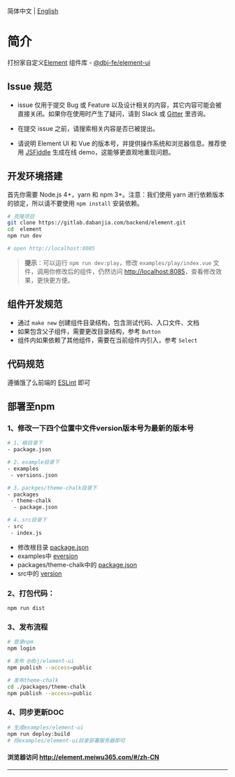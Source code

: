 

简体中文 | [English](./README.md)

# 简介

打扮家自定义[Element](http://element.meiwu365.com/#/zh-CN) 组件库 -
[@dbj-fe/element-ui](https://www.npmjs.com/package/@dbj-fe/element-ui) 

## Issue 规范
- issue 仅用于提交 Bug 或 Feature 以及设计相关的内容，其它内容可能会被直接关闭。如果你在使用时产生了疑问，请到 Slack 或 [Gitter](https://gitter.im/ElemeFE/element) 里咨询。

- 在提交 issue 之前，请搜索相关内容是否已被提出。

- 请说明 Element UI 和 Vue 的版本号，并提供操作系统和浏览器信息。推荐使用 [JSFiddle](https://jsfiddle.net/) 生成在线 demo，这能够更直观地重现问题。

## 开发环境搭建
首先你需要 Node.js 4+，yarn 和 npm 3+。注意：我们使用 yarn 进行依赖版本的锁定，所以请不要使用 `npm install` 安装依赖。
```bash
# 克隆项目
git clone https://gitlab.dabanjia.com/backend/element.git
cd  element
npm run dev

# open http://localhost:8085
```

> **提示**：可以运行 `npm run dev:play`，修改 `examples/play/index.vue` 文件，调用你修改后的组件，仍然访问 [http://localhost:8085](http://localhost:8085)，查看修改效果，更快更方便。
## 组件开发规范
- 通过 `make new` 创建组件目录结构，包含测试代码、入口文件、文档
- 如果包含父子组件，需要更改目录结构，参考 `Button`
- 组件内如果依赖了其他组件，需要在当前组件内引入，参考 `Select`

## 代码规范
遵循饿了么前端的 [ESLint](https://github.com/ElemeFE/eslint-config-elemefe) 即可

## 部署至npm
### 1、修改一下四个位置中文件version版本号为最新的版本号
```bash
# 1、根目录下
- package.json

# 2、example目录下
- examples
 - versions.json

# 3、packges/theme-chalk目录下
- packages
 - theme-chalk
  - package.json

# 4、src目录下
- src
 - index.js
```
- 修改根目录 [package.json](./package.json)
- examples中 [eversion](./examples/versions.json)
- packages/theme-chalk中的 [package.json](./packages/theme-chalk/package.json)
- src中的 [version](./src/index.js)
### 2、打包代码：

```shell
npm run dist
```
### 3、发布流程
```bash
# 登录npm
npm login

# 发布 @dbj/element-ui
npm publish --access=public

# 发布theme-chalk
cd ./packages/theme-chalk 
npm publish --access=public
```
### 4、同步更新DOC
```bash
# 生成examples/element-ui
npm run deploy:build
# 将examples/element-ui目录部署服务器即可
```
#### 浏览器访问 http://element.meiwu365.com/#/zh-CN
---
